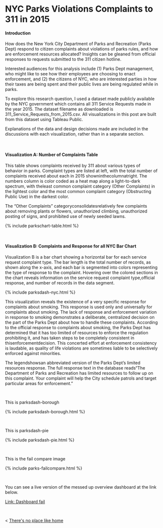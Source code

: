 
# NYC Parks Violations Complaints to 311 in 2015

#### Introduction

How does the New York City Department of Parks and Recreation (Parks Dept) respond to citizen complaints about violations of parks rules, and how are enforcement resources allocated? Insights can be gleaned from official responses to requests submitted to the 311 citizen hotline.

Interested audiences for this analysis include (1) Parks Dept management, who might like to see how their employees are choosing to enact enforcement, and (2) the citizens of NYC, who are interested parties in how their taxes are being spent and their public lives are being regulated while in parks.

To explore this research question, I used a dataset made publicly available by the NYC government which contains all 311 Service Requests made in the year 2015. The dataset filename as downloaded is 311_Service_Requests_from_2015.csv. All visualizations in this post are built from this dataset using Tableau Public. 

Explanations of the data and design decisions made are included in the discussions with each visualization, rather than in a separate section.

  &nbsp; &nbsp;

#### Visualization A: Number of Complaints Table

This table shows complaints received by 311 about various types of behavior in parks. Complaint types are listed at left, with the total number of complaints received about each in 2015 showninthecolumnatright. The numbers column is color coded as a heat map along a light-to-dark spectrum, with theleast common complaint category (Other Complaints) in the lightest color and the most common complaint category (Obstructing Public Use) in the darkest color.

The “Other Complaints” categoryconsolidatesrelatively few complaints about removing plants or flowers, unauthorized climbing, unauthorized posting of signs, and prohibited use of newly seeded lawns. 
  
  {% include parkschart-table.html %}

  &nbsp; &nbsp;
  
#### Visualization B: Complaints and Response for all NYC Bar Chart

Visualization B is a bar chart showing a horizontal bar for each service request complaint type. The bar length is the total number of records, as shown along the x-axis, and each bar is segmented into colors representing the type of response to the complaint. Hovering over the colored sections in the chart reveals information on the service request complaint type,official response, and number of records in the data segment.

  {% include parksdash-nyc.html %}

This visualization reveals the existence of a very specific response for complaints about smoking. This response is used only and universally for complaints about smoking. The lack of response and enforcement variation in response to smoking demonstrates a deliberate, centralized decision on the part of the Parks Dept about how to handle these complaints. According to the official response to complaints about smoking, the Parks Dept has determined that it has too limited of resources to enforce the regulation prohibiting it, and has taken steps to be completely consistent in thisenforcementdecision. This concerted effort at enforcement consistency is laudable, as quality of life violations are sometimes liable to be selectively enforced against minorities.

The legendshowsan abbreviated version of the Parks Dept’s limited resources response. The full response text in the database reads“The Department of Parks and Recreation has limited resources to follow up on this complaint. Your complaint will help the City schedule patrols and target particular areas for enforcement.”

  &nbsp; &nbsp;
  
  
  This is parksdash-borough

  {% include parksdash-borough.html %}

  &nbsp; &nbsp;
  
  
  This is parksdash-pie

  {% include parksdash-pie.html %}

  &nbsp; &nbsp;



  This is the fail compare image

  {% include parks-failcompare.html %}

  &nbsp; &nbsp;
  
  
  You can see a live version of the messed up overview dashboard at the link below.

  [Link: Dashboard fail](./dashboardfails.md)

  &nbsp; &nbsp; &nbsp; &nbsp;
  


< [There's no place like home](./index.md)
